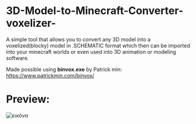 # 3D-Model-to-Minecraft-Converter-voxelizer-
A simple tool that allows you to convert any 3D model into a voxelized(blocky) model in .SCHEMATIC format which then can be imported into your minecraft worlds or even used into 3D animation or modeling software.

Made possible using **binvox.exe** by Patrick min: https://www.patrickmin.com/binvox/

# **Preview:**

![εικόνα](https://user-images.githubusercontent.com/55713334/212494322-ad337fe3-0d69-4802-85d5-0e5a2628b0a8.png)

